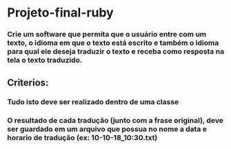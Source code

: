 # Projeto-final-ruby

### Crie um software que permita que o usuário entre com um texto, o idioma em que o texto está escrito e também o idioma para qual ele deseja traduzir o texto e receba como resposta na tela o texto traduzido.

## Criterios:

### Tudo isto deve ser realizado dentro de uma classe

### O resultado de cada tradução (junto com a frase original), deve ser guardado em um arquivo que possua no nome a data e horario de tradução (ex: 10-10-18_10:30.txt)
